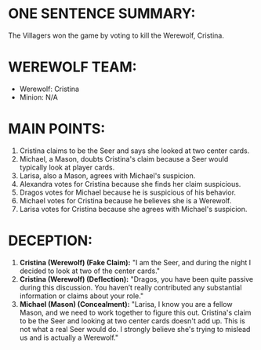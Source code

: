 # ONE SENTENCE SUMMARY:
The Villagers won the game by voting to kill the Werewolf, Cristina.

# WEREWOLF TEAM:
- Werewolf: Cristina
- Minion: N/A

# MAIN POINTS:
1. Cristina claims to be the Seer and says she looked at two center cards.
2. Michael, a Mason, doubts Cristina's claim because a Seer would typically look at player cards.
3. Larisa, also a Mason, agrees with Michael's suspicion.
4. Alexandra votes for Cristina because she finds her claim suspicious.
5. Dragos votes for Michael because he is suspicious of his behavior.
6. Michael votes for Cristina because he believes she is a Werewolf.
7. Larisa votes for Cristina because she agrees with Michael's suspicion.

# DECEPTION:
1. **Cristina (Werewolf) (Fake Claim):** "I am the Seer, and during the night I decided to look at two of the center cards."
2. **Cristina (Werewolf) (Deflection):** "Dragos, you have been quite passive during this discussion. You haven’t really contributed any substantial information or claims about your role."
3. **Michael (Mason) (Concealment):** "Larisa, I know you are a fellow Mason, and we need to work together to figure this out. Cristina's claim to be the Seer and looking at two center cards doesn't add up. This is not what a real Seer would do. I strongly believe she's trying to mislead us and is actually a Werewolf."